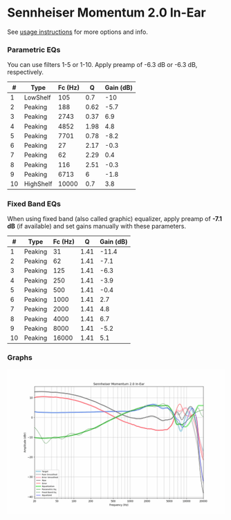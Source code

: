 # Sennheiser Momentum 2.0 In-Ear
See [usage instructions](https://github.com/jaakkopasanen/AutoEq#usage) for more options and info.

### Parametric EQs
You can use filters 1-5 or 1-10. Apply preamp of -6.3 dB or -6.3 dB, respectively.

|   # | Type      |   Fc (Hz) |    Q |   Gain (dB) |
|-----|-----------|-----------|------|-------------|
|   1 | LowShelf  |       105 | 0.7  |       -10   |
|   2 | Peaking   |       188 | 0.62 |        -5.7 |
|   3 | Peaking   |      2743 | 0.37 |         6.9 |
|   4 | Peaking   |      4852 | 1.98 |         4.8 |
|   5 | Peaking   |      7701 | 0.78 |        -8.2 |
|   6 | Peaking   |        27 | 2.17 |        -0.3 |
|   7 | Peaking   |        62 | 2.29 |         0.4 |
|   8 | Peaking   |       116 | 2.51 |        -0.3 |
|   9 | Peaking   |      6713 | 6    |        -1.8 |
|  10 | HighShelf |     10000 | 0.7  |         3.8 |

### Fixed Band EQs
When using fixed band (also called graphic) equalizer, apply preamp of **-7.1 dB** (if available) and set gains manually with these parameters.

|   # | Type    |   Fc (Hz) |    Q |   Gain (dB) |
|-----|---------|-----------|------|-------------|
|   1 | Peaking |        31 | 1.41 |       -11.4 |
|   2 | Peaking |        62 | 1.41 |        -7.1 |
|   3 | Peaking |       125 | 1.41 |        -6.3 |
|   4 | Peaking |       250 | 1.41 |        -3.9 |
|   5 | Peaking |       500 | 1.41 |        -0.4 |
|   6 | Peaking |      1000 | 1.41 |         2.7 |
|   7 | Peaking |      2000 | 1.41 |         4.8 |
|   8 | Peaking |      4000 | 1.41 |         6.7 |
|   9 | Peaking |      8000 | 1.41 |        -5.2 |
|  10 | Peaking |     16000 | 1.41 |         5.1 |

### Graphs
![](./Sennheiser%20Momentum%202.0%20In-Ear.png)
